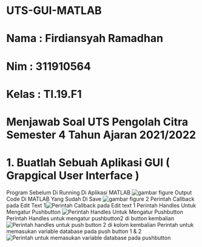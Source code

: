 # UTS-GUI-MATLAB
# Nama  : Firdiansyah Ramadhan
# Nim   : 311910564
# Kelas : TI.19.F1
# Menjawab Soal UTS Pengolah Citra Semester 4 Tahun Ajaran 2021/2022
# 1. Buatlah Sebuah Aplikasi GUI ( Grapgical User Interface )
Program Sebelum Di Running Di Aplikasi MATLAB ![gambar figure](https://user-images.githubusercontent.com/81859768/117261042-e3241280-ae79-11eb-8167-f30fa0cb60ee.png)
Output Code Di MATLAB Yang Sudah Di Save ![gambar figure 2](https://user-images.githubusercontent.com/81859768/117264005-03a19c00-ae7d-11eb-951a-adfa0416cce1.png)
Perintah Callback pada Edit Text 1![Perintah Callback pada Edit text 1](https://user-images.githubusercontent.com/81859768/117264408-672bc980-ae7d-11eb-97d1-2f5c62effbac.png)
Perintah Handles Untuk Mengatur Pushbutton ![Perintah Handles Untuk Mengatur Pushbutton](https://user-images.githubusercontent.com/81859768/117264176-2f248680-ae7d-11eb-96b2-3edb4e7b8a29.png)
Perintah Handles untuk mengatur pushbutton2 di button kembalian ![Perintah handles untuk push button 2 di kolom kembalian](https://user-images.githubusercontent.com/81859768/117264509-7ad73000-ae7d-11eb-83a4-7fa5616b2b0e.png)
Perintah untuk memasukan variable database pada push button 1 & 2![Perintah untuk memasukan variable database pada pushbutton](https://user-images.githubusercontent.com/81859768/117264600-93dfe100-ae7d-11eb-9754-c43ee748da8c.png)


